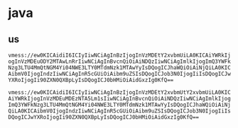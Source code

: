 # java

## us
`vmess://ew0KICAidiI6ICIyIiwNCiAgInBzIjogInVzMDEtY2xvbmUiLA0KICAiYWRkIjogInVzMDEuODY2MTAwLnRrIiwNCiAgInBvcnQiOiAiNDQzIiwNCiAgImlkIjogImQ3YWFkNzg3LTU4MmQtNGM4Yi04NWE3LTY0MTdmNzk1MTAwYyIsDQogICJhaWQiOiAiNjQiLA0KICAibmV0IjogIndzIiwNCiAgInR5cGUiOiAibm9uZSIsDQogICJob3N0IjogIiIsDQogICJwYXRoIjogIi90ZXN0QXBpLyIsDQogICJ0bHMiOiAidGxzIg0KfQ==`

`vmess://ew0KICAidiI6ICIyIiwNCiAgInBzIjogInVzMDEtY2xvbmUtY2xvbmUiLA0KICAiYWRkIjogInVzMDEuMDEzNTA5Lm1sIiwNCiAgInBvcnQiOiAiNDQzIiwNCiAgImlkIjogImQ3YWFkNzg3LTU4MmQtNGM4Yi04NWE3LTY0MTdmNzk1MTAwYyIsDQogICJhaWQiOiAiNjQiLA0KICAibmV0IjogIndzIiwNCiAgInR5cGUiOiAibm9uZSIsDQogICJob3N0IjogIiIsDQogICJwYXRoIjogIi90ZXN0QXBpLyIsDQogICJ0bHMiOiAidGxzIg0KfQ==`
